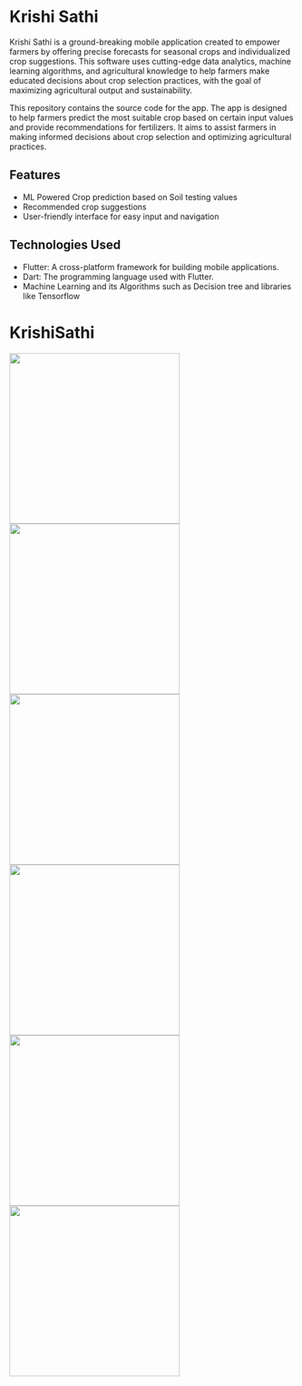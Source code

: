 # Krishi Sathi

Krishi Sathi is a ground-breaking mobile application created to empower farmers by offering precise forecasts for seasonal crops and individualized crop suggestions. This software uses cutting-edge data analytics, machine learning algorithms, and agricultural knowledge to help farmers make educated decisions about crop selection practices, with the goal of maximizing agricultural output and sustainability.

This repository contains the source code for the app. The app is designed to help farmers predict the most suitable crop based on certain input values and provide recommendations for fertilizers. It aims to assist farmers in making informed decisions about crop selection and optimizing agricultural practices.

## Features

- ML Powered Crop prediction based on Soil testing values
- Recommended crop suggestions
- User-friendly interface for easy input and navigation

## Technologies Used

- Flutter: A cross-platform framework for building mobile applications.
- Dart: The programming language used with Flutter.
- Machine Learning and its Algorithms such as Decision tree and libraries like Tensorflow
# KrishiSathi
<p>
<img src="./assets/s1.png" width="300"/>
<img src="./assets/s2.png" width="300"/>
<img src="./assets/s3.png" width="300"/>
<img src="./assets/s4.png" width="300"/>
<img src="./assets/s5.png" width="300"/>
<img src="./assets/s6.png" width="300"/>
</p>